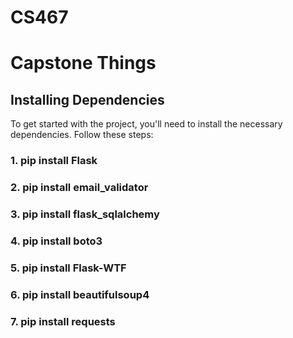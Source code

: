 # CS467
# Capstone Things

## Installing Dependencies

To get started with the project, you'll need to install the necessary dependencies. Follow these steps:

### 1. pip install Flask
### 2. pip install email_validator
### 3. pip install flask_sqlalchemy
### 4. pip install boto3
### 5. pip install Flask-WTF
### 6. pip install beautifulsoup4
### 7. pip install requests


